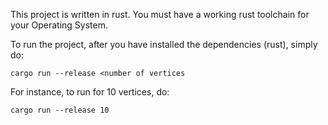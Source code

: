 This project is written in rust.
You must have a working rust toolchain for your Operating System.

To run the project, after you have installed the dependencies (rust), simply do:

`cargo run --release <number of vertices`

For instance, to run for 10 vertices, do:

`cargo run --release 10`
